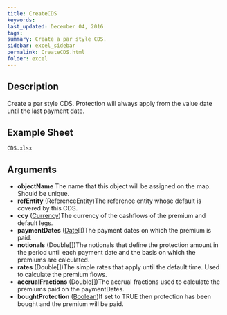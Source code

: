 ```yaml
---
title: CreateCDS
keywords:
last_updated: December 04, 2016
tags:
summary: Create a par style CDS.
sidebar: excel_sidebar
permalink: CreateCDS.html
folder: excel
---
```


## Description
Create a par style CDS.  Protection will always apply from the value date until the last payment date.

<!--HUMAN EDIT START-->

<!--## Details-->

<!--HUMAN EDIT END-->

## Example Sheet

    CDS.xlsx

## Arguments

* **objectName** The name that this object will be assigned on the map.  Should be unique.
* **refEntity** (ReferenceEntity)The reference entity whose default is covered by this CDS.
* **ccy** ([Currency](Currency.html))The currency of the cashflows of the premium and default legs.
* **paymentDates** ([Date](Date.html)[])The payment dates on which the premium is paid.
* **notionals** (Double[])The notionals that define the protection amount in the period until each payment date and the basis on which the premiums are calculated.
* **rates** (Double[])The simple rates that apply until the default time.  Used to calculate the premium flows.
* **accrualFractions** (Double[])The accrual fractions used to calculate the premiums paid on the paymentDates.
* **boughtProtection** ([Boolean](Boolean.html))If set to TRUE then protection has been bought and the premium will be paid.

<!--HUMAN EDIT START-->

<!--## Validation-->

<!--HUMAN EDIT END-->

